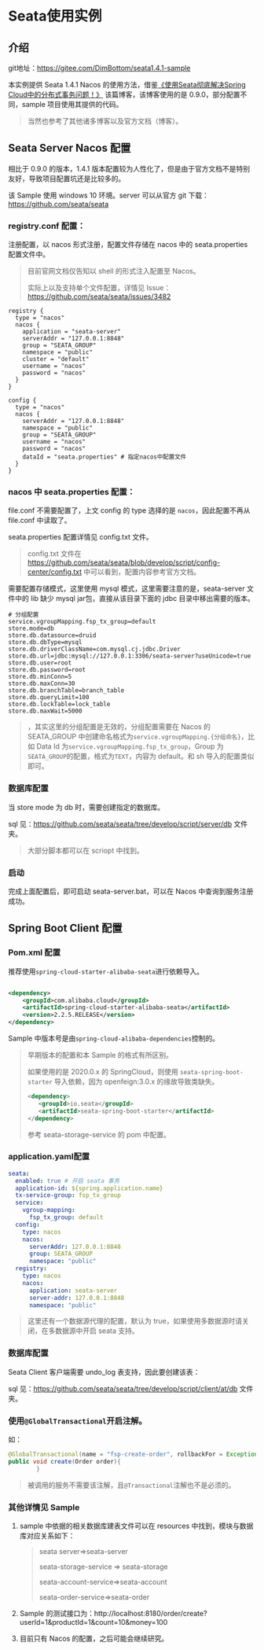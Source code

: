 # Seata使用实例

## 介绍

git地址：https://gitee.com/DimBottom/seata1.4.1-sample

本实例提供 Seata 1.4.1 Nacos 的使用方法，借鉴[《使用Seata彻底解决Spring Cloud中的分布式事务问题！》]( https://juejin.cn/post/6844904001528397831)
该篇博客，该博客使用的是 0.9.0，部分配置不同，sample 项目使用其提供的代码。

> 当然也参考了其他诸多博客以及官方文档（博客）。

## Seata Server Nacos 配置

相比于 0.9.0 的版本，1.4.1 版本配置较为人性化了，但是由于官方文档不是特别友好，导致项目配置坑还是比较多的。

该 Sample 使用 windows 10 环境。server 可以从官方 git 下载：https://github.com/seata/seata

### registry.conf 配置：

注册配置，以 nacos 形式注册，配置文件存储在 nacos 中的 seata.properties 配置文件中。

> 目前官网文档仅告知以 shell 的形式注入配置至 Nacos。
>
> 实际上以及支持单个文件配置，详情见 Issue：https://github.com/seata/seata/issues/3482

```nginx
registry {
  type = "nacos"
  nacos {
    application = "seata-server"
    serverAddr = "127.0.0.1:8848"
    group = "SEATA_GROUP"
    namespace = "public"
    cluster = "default"
    username = "nacos"
    password = "nacos"
  }
}

config {
  type = "nacos"
  nacos {
    serverAddr = "127.0.0.1:8848"
    namespace = "public"
    group = "SEATA_GROUP"
    username = "nacos"
    password = "nacos"
    dataId = "seata.properties" # 指定nacos中配置文件
  }
}
```

### nacos 中 seata.properties 配置：

file.conf 不需要配置了，上文 config 的 type 选择的是 `nacos`，因此配置不再从 file.conf 中读取了。

seata.properties 配置详情见 config.txt 文件。

> config.txt 文件在 https://github.com/seata/seata/blob/develop/script/config-center/config.txt 中可以看到，配置内容参考官方文档。

需要配置存储模式，这里使用 mysql 模式，这里需要注意的是，seata-server 文件中的 lib 缺少 mysql jar包，直接从该目录下面的 jdbc 目录中移出需要的版本。

```properties
# 分组配置
service.vgroupMapping.fsp_tx_group=default
store.mode=db
store.db.datasource=druid
store.db.dbType=mysql
store.db.driverClassName=com.mysql.cj.jdbc.Driver
store.db.url=jdbc:mysql://127.0.0.1:3306/seata-server?useUnicode=true
store.db.user=root
store.db.password=root
store.db.minConn=5
store.db.maxConn=30
store.db.branchTable=branch_table
store.db.queryLimit=100
store.db.lockTable=lock_table
store.db.maxWait=5000
```

> ，其实这里的分组配置是无效的，分组配置需要在 Nacos 的 SEATA_GROUP 中创建命名格式为`service.vgroupMapping.{分组命名}`，比如 Data Id 为`service.vgroupMapping.fsp_tx_group`，Group 为 `SEATA_GROUP`的配置，格式为`TEXT`，内容为 default。和 sh 导入的配置类似即可。

### 数据库配置

当 store mode 为 db 时，需要创建指定的数据库。

sql 见：https://github.com/seata/seata/tree/develop/script/server/db 文件夹。

> 大部分脚本都可以在 scriopt 中找到。

### 启动

完成上面配置后，即可启动 seata-server.bat，可以在 Nacos 中查询到服务注册成功。

## Spring Boot Client 配置

### Pom.xml 配置

推荐使用`spring-cloud-starter-alibaba-seata`进行依赖导入。

```xml

<dependency>
    <groupId>com.alibaba.cloud</groupId>
    <artifactId>spring-cloud-starter-alibaba-seata</artifactId>
    <version>2.2.5.RELEASE</version>
</dependency>
```

Sample 中版本号是由`spring-cloud-alibaba-dependencies`控制的。

> 早期版本的配置和本 Sample 的格式有所区别。
>
> 如果使用的是 2020.0.x 的 SpringCloud，则使用 `seata-spring-boot-starter` 导入依赖，因为 openfeign:3.0.x 的缘故导致类缺失。
> ```xml
> <dependency>
>    <groupId>io.seata</groupId>
>    <artifactId>seata-spring-boot-starter</artifactId>
> </dependency>
> ```
> 参考 seata-storage-service 的 pom 中配置。

### application.yaml配置

```yaml
seata:
  enabled: true # 开启 seata 事务
  application-id: ${spring.application.name}
  tx-service-group: fsp_tx_group
  service:
    vgroup-mapping:
      fsp_tx_group: default
  config:
    type: nacos
    nacos:
      serverAddr: 127.0.0.1:8848
      group: SEATA_GROUP
      namespace: "public"
  registry:
    type: nacos
    nacos:
      application: seata-server
      server-addr: 127.0.0.1:8848
      namespace: "public"
```

> 这里还有一个数据源代理的配置，默认为 true，如果使用多数据源时请关闭，在多数据源中开启 seata 支持。

### 数据库配置

Seata Client 客户端需要 undo_log 表支持，因此要创建该表：

sql 见：https://github.com/seata/seata/tree/develop/script/client/at/db 文件夹。

### 使用`@GlobalTransactional`开启注解。

如：

```java
@GlobalTransactional(name = "fsp-create-order", rollbackFor = Exception.class)
public void create(Order order){
        }
```

> 被调用的服务不需要该注解，且`@Transactional`注解也不是必须的。

### 其他详情见 Sample

1. sample 中依据的相关数据库建表文件可以在 resources 中找到，模块与数据库对应关系如下：

   > seata server=>seata-server
   >
   > seata-storage-service => seata-storage
   >
   > seata-account-service=>seata-account
   >
   > seata-order-service=>seata-order

2. Sample 的测试接口为：http://localhost:8180/order/create?userId=1&productId=1&count=10&money=100

3. 目前只有 Nacos 的配置，之后可能会继续研究。

